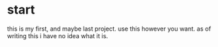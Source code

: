 # start
this is my first, and maybe last project.
use this however you want. as of writing this i have no idea what it is.
